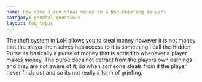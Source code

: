 ```yaml
---
name: How come I can steal money on a Non-Griefing server?
category: general-questions
layout: faq_topic
---
```

The theft system in LoH allows you to steal money however it is not money that the player themselves has access to it is something I call the Hidden Purse its basically a purse of money that is added to whenever a player makes money. The purse does not detract from the players own earnings and they are not aware of it, so when someone steals from it the player never finds out and so its not really a form of griefing.